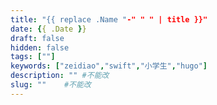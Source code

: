 ```yaml
---
title: "{{ replace .Name "-" " " | title }}"
date: {{ .Date }}
draft: false
hidden: false
tags: [""]
keywords: ["zeidiao","swift","小学生","hugo"]
description: "" #不能改
slug: ""    #不能改
---
```


